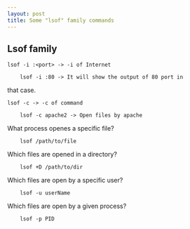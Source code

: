 ```yaml
---
layout: post
title: Some "lsof" family commands
---
```

## Lsof family 

	lsof -i :<port> -> -i of Internet

	 	lsof -i :80 -> It will show the output of 80 port in 
that case.

	lsof -c -> -c of command
	
		lsof -c apache2 -> Open files by apache

What process openes a specific file?
	
		lsof /path/to/file

Which files are opened in a directory?

		lsof +D /path/to/dir

Which files are open by a specific user?
	
		lsof -u userName

Which files are open by a given process?

		lsof -p PID
